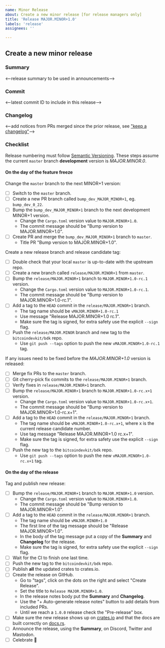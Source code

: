 ```yaml
---
name: Minor Release
about: Create a new minor release [for release managers only]
title: 'Release MAJOR.MINOR+1.0'
labels: 'release'
assignees: ''

---
```


## Create a new minor release

### Summary

<--release summary to be used in announcements-->

### Commit

<--latest commit ID to include in this release-->

### Changelog

<--add notices from PRs merged since the prior release, see ["keep a changelog"]-->

### Checklist

Release numbering must follow [Semantic Versioning]. These steps assume the current `master`
branch **development** version is *MAJOR.MINOR.0*.

#### On the day of the feature freeze

Change the `master` branch to the next MINOR+1 version:

- [ ] Switch to the `master` branch.
- [ ] Create a new PR branch called `bump_dev_MAJOR_MINOR+1`, eg. `bump_dev_0_22`.
- [ ] Bump the `bump_dev_MAJOR_MINOR+1` branch to the next development MINOR+1 version.
  - Change the `Cargo.toml` version value to `MAJOR.MINOR+1.0`.
  - The commit message should be "Bump version to MAJOR.MINOR+1.0".
- [ ] Create PR and merge the `bump_dev_MAJOR_MINOR+1` branch to `master`.
  - Title PR "Bump version to MAJOR.MINOR+1.0".

Create a new release branch and release candidate tag:

- [ ] Double check that your local `master` is up-to-date with the upstream repo.
- [ ] Create a new branch called `release/MAJOR.MINOR+1` from `master`.
- [ ] Bump the `release/MAJOR.MINOR+1` branch to `MAJOR.MINOR+1.0-rc.1` version.
  - Change the `Cargo.toml` version value to `MAJOR.MINOR+1.0-rc.1`.
  - The commit message should be "Bump version to MAJOR.MINOR+1.0-rc.1".
- [ ] Add a tag to the `HEAD` commit in the `release/MAJOR.MINOR+1` branch.
  - The tag name should be `vMAJOR.MINOR+1.0-rc.1`
  - Use message "Release MAJOR.MINOR+1.0 rc.1".
  - Make sure the tag is signed, for extra safety use the explicit `--sign` flag.
- [ ] Push the `release/MAJOR.MINOR` branch and new tag to the `bitcoindevkit/bdk` repo.
  - Use `git push --tags` option to push the new `vMAJOR.MINOR+1.0-rc.1` tag.

If any issues need to be fixed before the *MAJOR.MINOR+1.0* version is released:

- [ ] Merge fix PRs to the `master` branch.
- [ ] Git cherry-pick fix commits to the `release/MAJOR.MINOR+1` branch.
- [ ] Verify fixes in `release/MAJOR.MINOR+1` branch.
- [ ] Bump the `release/MAJOR.MINOR+1` branch to `MAJOR.MINOR+1.0-rc.x+1` version.
  - Change the `Cargo.toml` version value to `MAJOR.MINOR+1.0-rc.x+1`.
  - The commit message should be "Bump version to MAJOR.MINOR+1.0-rc.x+1".
- [ ] Add a tag to the `HEAD` commit in the `release/MAJOR.MINOR+1` branch.
  - The tag name should be `vMAJOR.MINOR+1.0-rc.x+1`, where x is the current release candidate number.
  - Use tag message "Release MAJOR.MINOR+1.0 rc.x+1".
  - Make sure the tag is signed, for extra safety use the explicit `--sign` flag.
- [ ] Push the new tag to the `bitcoindevkit/bdk` repo.
  - Use `git push --tags` option to push the new `vMAJOR.MINOR+1.0-rc.x+1` tag.

#### On the day of the release

Tag and publish new release:

- [ ] Bump the `release/MAJOR.MINOR+1` branch to `MAJOR.MINOR+1.0` version.
  - Change the `Cargo.toml` version value to `MAJOR.MINOR+1.0`.
  - The commit message should be "Bump version to MAJOR.MINOR+1.0".
- [ ] Add a tag to the `HEAD` commit in the `release/MAJOR.MINOR+1` branch.
  - The tag name should be `vMAJOR.MINOR+1.0`
  - The first line of the tag message should be "Release MAJOR.MINOR+1.0".
  - In the body of the tag message put a copy of the **Summary** and **Changelog** for the release.
  - Make sure the tag is signed, for extra safety use the explicit `--sign` flag.
- [ ] Wait for the CI to finish one last time.
- [ ] Push the new tag to the `bitcoindevkit/bdk` repo.
- [ ] Publish **all** the updated crates to crates.io.
- [ ] Create the release on GitHub.
  - Go to "tags", click on the dots on the right and select "Create Release".
  - Set the title to `Release MAJOR.MINOR+1.0`.
  - In the release notes body put the **Summary** and **Changelog**.
  - Use the "+ Auto-generate release notes" button to add details from included PRs.
  - Until we reach a `1.0.0` release check the "Pre-release" box.
- [ ] Make sure the new release shows up on [crates.io] and that the docs are built correctly on [docs.rs].
- [ ] Announce the release, using the **Summary**, on Discord, Twitter and Mastodon.
- [ ] Celebrate 🎉

[Semantic Versioning]: https://semver.org/
[crates.io]: https://crates.io/crates/bdk
[docs.rs]: https://docs.rs/bdk/latest/bdk
["keep a changelog"]: https://keepachangelog.com/en/1.0.0/
